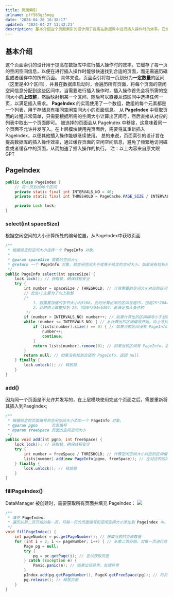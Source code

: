 ```yaml
---
title: 页面索引
urlname: pff583gz5nqg
date: '2024-04-26 16:38:17'
updated: '2024-04-27 13:42:21'
description: 基本介绍这个页面索引的设计用于提高在数据库中进行插入操作时的效率。它缓存了每一页的空闲空间信息，以便在进行插入操作时能够快速找到合适的页面，而无需遍历磁盘或者缓存中的所有页面。具体来说，页面索引将每一页划分为一定数量的区间（这里是40个区间），并且在数据库启动时，会遍历所有页面，将每个页面的空...
---
```

## 基本介绍
这个页面索引的设计用于提高在数据库中进行插入操作时的效率。它缓存了每一页的空闲空间信息，以便在进行插入操作时能够快速找到合适的页面，而无需遍历磁盘或者缓存中的所有页面。
具体来说，页面索引将每一页划分为**一定数量**的区间（这里是40个区间），并且在数据库启动时，会遍历所有页面，将每个页面的空闲空间信息分配到这些区间中。当需要进行插入操作时，插入操作首先会将所需的空间大小**向上取整**，然后映射到某一个区间，随后可以直接从该区间中选择任何一页，以满足插入需求。
**PageIndex** 的实现使用了一个数组，数组的每个元素都是一个列表，用于存储具有相同空闲空间大小的页面信息。
从 **PageIndex** 中获取页面的过程非常简单，只需要根据所需的空间大小计算出区间号，然后直接从对应的列表中取出一个页面即可。
被选择的页面会从 PageIndex 中移除，这意味着同一个页面不允许并发写入。在上层模块使用完页面后，需要将其重新插入 PageIndex，以便其他插入操作能够继续使用。
总的来说，页面索引的设计旨在提高数据库的插入操作效率，通过缓存页面的空闲空间信息，避免了频繁地访问磁盘或者缓存中的页面，从而加速了插入操作的执行。
注：以上内容来自原文跟GPT
## PageIndex
```java
public class PageIndex {
    // 将一页划成40个区间
    private static final int INTERVALS_NO = 40;
    private static final int THRESHOLD = PageCache.PAGE_SIZE / INTERVALS_NO; //204

    private Lock lock;
}
```
### select(int spaceSize)
根据空闲空间的大小计算所处的编号位置，从PageIndex中获取页面
```java
/**
 * 根据给定的空间大小选择一个 PageInfo 对象。
 *
 * @param spaceSize 需要的空间大小
 * @return 一个 PageInfo 对象，其空闲空间大于或等于给定的空间大小。如果没有找到合适的 PageInfo，返回 null。
 */
public PageInfo select(int spaceSize) {
    lock.lock(); // 获取锁，确保线程安全
    try {
        int number = spaceSize / THRESHOLD; // 计算需要的空间大小对应的区间编号
        // 此处+1主要为了向上取整
        /*
            1、假需要存储的字节大小为5168，此时计算出来的区间号是25，但是25*204=5100显然是不满足条件的
            2、此时向上取整找到 26，而26*204=5304，是满足插入条件的
         */
        if (number < INTERVALS_NO) number++; // 如果计算出的区间编号小于总的区间数，编号加一
        while (number <= INTERVALS_NO) { // 从计算出的区间编号开始，向上寻找合适的 PageInfo
            if (lists[number].size() == 0) { // 如果当前区间没有 PageInfo，继续查找下一个区间
                number++;
                continue;
            }
            return lists[number].remove(0); // 如果当前区间有 PageInfo，返回第一个 PageInfo，并从列表中移除
        }
        return null; // 如果没有找到合适的 PageInfo，返回 null
    } finally {
        lock.unlock(); // 释放锁
    }
}
```
### add()
因为同一个页面是不允许并发写的，在上层模块使用完这个页面之后，需要重新将其插入到PaegIndex;
```java
/**
 * 根据给定的页面编号和空闲空间大小添加一个 PageInfo 对象。
 * @param pgno      页面编号
 * @param freeSpace 页面的空闲空间大小
 */
public void add(int pgno, int freeSpace) {
    lock.lock(); // 获取锁，确保线程安全
    try {
        int number = freeSpace / THRESHOLD; // 计算空闲空间大小对应的区间编号
        lists[number].add(new PageInfo(pgno, freeSpace)); // 在对应的区间列表中添加一个新的 PageInfo 对象
    } finally {
        lock.unlock(); // 释放锁
    }
}
```
### fillPageIndex()
DataManager 被创建时，需要获取所有页面并填充 PageIndex：
![](https://raw.githubusercontent.com/choodsire666/blog-img/main/页面索引/b519357702f4b62d0fd5639a518a2393.png)
```java
/**
 * 填充 PageIndex。
 * 遍历从第二页开始的每一页，将每一页的页面编号和空闲空间大小添加到 PageIndex 中。
 */
void fillPageIndex() {
    int pageNumber = pc.getPageNumber(); // 获取当前的页面数量
    for (int i = 2; i <= pageNumber; i++) { // 从第二页开始，对每一页进行处理
        Page pg = null;
        try {
            pg = pc.getPage(i); // 尝试获取页面
        } catch (Exception e) {
            Panic.panic(e); // 如果出现异常，处理异常
        }
        pIndex.add(pg.getPageNumber(), PageX.getFreeSpace(pg)); // 将页面编号和页面的空闲空间大小添加到 PageIndex 中
        pg.release(); // 释放页面
    }
}
```
